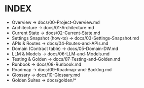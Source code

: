 # INDEX
- Overview → docs/00-Project-Overview.md
- Architecture → docs/01-Architecture.md
- Current State → docs/02-Current-State.md
- Settings Snapshot (how-to) → docs/03-Settings-Snapshot.md
- APIs & Routes → docs/04-Routes-and-APIs.md
- Domain (Contract table) → docs/05-Domain-DW.md
- LLM & Models → docs/06-LLM-and-Models.md
- Testing & Golden → docs/07-Testing-and-Golden.md
- Runbook → docs/08-Runbook.md
- Roadmap → docs/09-Roadmap-and-Backlog.md
- Glossary → docs/10-Glossary.md
- Golden Suites → docs/golden/*

